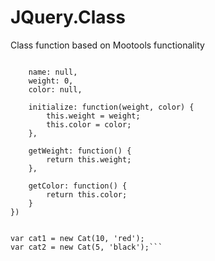 # JQuery.Class
Class function based on Mootools functionality

```var Cat = new Class({

	name: null,
	weight: 0,
	color: null,

	initialize: function(weight, color) {
		this.weight = weight;
		this.color = color;
	},

	getWeight: function() {
		return this.weight;
	},

	getColor: function() {
		return this.color;
	}
})


var cat1 = new Cat(10, 'red');
var cat2 = new Cat(5, 'black');```

